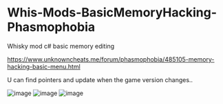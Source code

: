 # Whis-Mods-BasicMemoryHacking-Phasmophobia
Whisky mod c# basic memory editing

https://www.unknowncheats.me/forum/phasmophobia/485105-memory-hacking-basic-menu.html

U  can find pointers and update when the game version changes..

![image](https://github.com/orcun9988/Whis-Mods-BasicMemoryHacking-Phasmophobia/assets/58307867/155cb9cc-8093-47bf-bea9-f20e4fa4f7bc)
![image](https://github.com/orcun9988/Whis-Mods-BasicMemoryHacking-Phasmophobia/assets/58307867/8c857c9c-5173-48f3-b3c5-afbf09a3602a)
![image](https://github.com/orcun9988/Whis-Mods-BasicMemoryHacking-Phasmophobia/assets/58307867/76594480-e990-4b95-8185-81f57bb4fd81)
